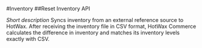 #Inventory
##Reset Inventory API

*Short description*
Syncs inventory from an external reference source to HotWax. After receiving the inventory file in CSV format, HotWax Commerce calculates the difference in inventory and matches its inventory levels exactly with CSV.  
